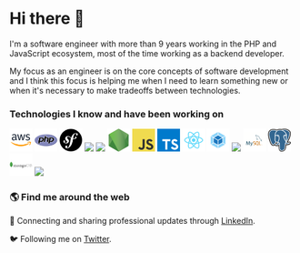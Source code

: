 # Hi there 👋

I'm a software engineer with more than 9 years working in the PHP and JavaScript ecosystem, most of the time working as a backend developer. 

My focus as an engineer is on the core concepts of software development and I think this focus is helping me when I need to learn something new or when it's necessary to make tradeoffs between technologies.

### Technologies I know and have been working on

<a href="https://aws.amazon.com/" target="_blank"><img src="https://raw.githubusercontent.com/github/explore/fbceb94436312b6dacde68d122a5b9c7d11f9524/topics/aws/aws.png" width="40" /></a>
<a href="https://www.php.net/" target="_blank"><img src="https://raw.githubusercontent.com/github/explore/ccc16358ac4530c6a69b1b80c7223cd2744dea83/topics/php/php.png" width="40" /></a> 
<a href="https://symfony.com/" target="_blank"><img src="https://raw.githubusercontent.com/github/explore/d0c5a5e31e1776ad62379ef5f6b703bcf107d3a3/topics/symfony/symfony.png" width="40" /></a>
<a href="https://docs.mezzio.dev/mezzio/" target="_blank"><img src="https://avatars2.githubusercontent.com/u/47865178?s=200&v=4" width="40" /></a>
<a href="https://www.doctrine-project.org/" target="_blank"><img src="https://avatars0.githubusercontent.com/u/209254?s=200&v=4" width="40" /></a>
<a href="https://nodejs.org/" target="_blank"><img src="https://raw.githubusercontent.com/github/explore/80688e429a7d4ef2fca1e82350fe8e3517d3494d/topics/nodejs/nodejs.png" width="40" /></a>
<a href="https://developer.mozilla.org/es/docs/Web/JavaScript" target="_blank"><img src="https://raw.githubusercontent.com/github/explore/80688e429a7d4ef2fca1e82350fe8e3517d3494d/topics/javascript/javascript.png" width="40" /></a>
<a href="https://www.typescriptlang.org/" target="_blank"><img src="https://raw.githubusercontent.com/github/explore/80688e429a7d4ef2fca1e82350fe8e3517d3494d/topics/typescript/typescript.png" width="40" /></a>
<a href="https://reactjs.org/" target="_blank"><img src="https://raw.githubusercontent.com/github/explore/80688e429a7d4ef2fca1e82350fe8e3517d3494d/topics/react/react.png" width="40" /></a>
<a href="https://webpack.js.org/" target="_blank"><img src="https://raw.githubusercontent.com/github/explore/80688e429a7d4ef2fca1e82350fe8e3517d3494d/topics/webpack/webpack.png" width="40" /></a>
<a href="https://typeorm.io/" target="_blank"><img src="https://avatars0.githubusercontent.com/u/20165699?s=200&v=4" width="40" /></a>
<a href="https://www.mysql.com/" target="_blank"><img src="https://raw.githubusercontent.com/github/explore/80688e429a7d4ef2fca1e82350fe8e3517d3494d/topics/mysql/mysql.png" width="40" /></a>
<a href="https://www.postgresql.org/" target="_blank"><img src="https://raw.githubusercontent.com/github/explore/80688e429a7d4ef2fca1e82350fe8e3517d3494d/topics/postgresql/postgresql.png" width="40" /></a>
<a href="https://www.mongodb.com/" target="_blank"><img src="https://raw.githubusercontent.com/github/explore/80688e429a7d4ef2fca1e82350fe8e3517d3494d/topics/mongodb/mongodb.png" width="40" /></a>
<a href="https://redis.io/" target="_blank"><img src="https://avatars3.githubusercontent.com/u/1529926?s=200&v=4" width="40" /></a>

### 🌎 Find me around the web 

💼 Connecting and sharing professional updates through <a href="https://www.linkedin.com/in/alefcastelo">LinkedIn</a>.

🐦 Following me on <a href="https://twitter.com/alefcastelo">Twitter</a>.
